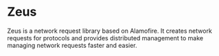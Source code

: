 # Zeus
Zeus is a network request library based on Alamofire. It creates network requests for protocols and provides distributed management to make managing network requests faster and easier.
